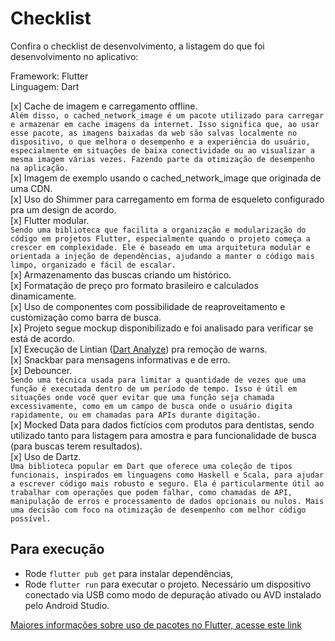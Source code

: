 # Checklist

Confira o checklist de desenvolvimento, a listagem do que foi desenvolvimento no aplicativo:

Framework: Flutter  
Linguagem: Dart

[x] Cache de imagem e carregamento offline.  
`Além disso, o cached_network_image é um pacote utilizado para carregar e armazenar em cache imagens da internet. Isso significa que, ao usar esse pacote, as imagens baixadas da web são salvas localmente no dispositivo, o que melhora o desempenho e a experiência do usuário, especialmente em situações de baixa conectividade ou ao visualizar a mesma imagem várias vezes. Fazendo parte da otimização de desempenho na aplicação.`  
[x] Imagem de exemplo usando o cached_network_image que originada de uma CDN.  
[x] Uso do Shimmer para carregamento em forma de esqueleto configurado pra um design de acordo.  
[x] Flutter modular.  
`Sendo uma biblioteca que facilita a organização e modularização do código em projetos Flutter, especialmente quando o projeto começa a crescer em complexidade. Ele é baseado em uma arquitetura modular e orientada a injeção de dependências, ajudando a manter o código mais limpo, organizado e fácil de escalar.`  
[x] Armazenamento das buscas criando um histórico.  
[x] Formatação de preço pro formato brasileiro e calculados dinamicamente.  
[x] Uso de componentes com possibilidade de reaproveitamento e customização como barra de busca.  
[x] Projeto segue mockup disponibilizado e foi analisado para verificar se está de acordo.  
[x] Execução de Lintian ([Dart Analyze](https://dart.dev/tools/dart-analyze)) pra remoção de warns.  
[x] Snackbar para mensagens informativas e de erro.  
[x] Debouncer.  
`Sendo uma técnica usada para limitar a quantidade de vezes que uma função é executada dentro de um período de tempo. Isso é útil em situações onde você quer evitar que uma função seja chamada excessivamente, como em um campo de busca onde o usuário digita rapidamente, ou em chamadas para APIs durante digitação.`  
[x] Mocked Data para dados fictícios com produtos para dentistas, sendo utilizado tanto para listagem para amostra e para funcionalidade de busca (para buscas terem resultados).  
[x] Uso de Dartz.  
`Uma biblioteca popular em Dart que oferece uma coleção de tipos funcionais, inspirados em linguagens como Haskell e Scala, para ajudar a escrever código mais robusto e seguro. Ela é particularmente útil ao trabalhar com operações que podem falhar, como chamadas de API, manipulação de erros e processamento de dados opcionais ou nulos. Mais uma decisão com foco na otimização de desempenho com melhor código possível.`  

## Para execução

- Rode `flutter pub get` para instalar dependências,
- Rode `flutter run` para executar o projeto.
Necessário um dispositivo conectado via USB como modo de depuração ativado ou AVD instalado pelo Android Studio.

[Maiores informações sobre uso de pacotes no Flutter, acesse este link](https://docs.flutter.dev/packages-and-plugins/using-packages)
